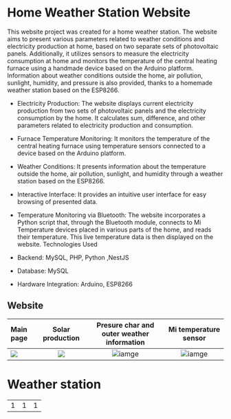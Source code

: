 # Home Weather Station Website

This website project was created for a home weather station. The website aims to present various parameters related to weather conditions and electricity production at home, based on two separate sets of photovoltaic panels. Additionally, it utilizes sensors to measure the electricity consumption at home and monitors the temperature of the central heating furnace using a handmade device based on the Arduino platform. Information about weather conditions outside the home, air pollution, sunlight, humidity, and pressure is also provided, thanks to a homemade weather station based on the ESP8266.

* Electricity Production: The website displays current electricity production from two sets of photovoltaic panels and the electricity consumption by the home. It calculates sum, difference, and other parameters related to electricity production and consumption.
* Furnace Temperature Monitoring: It monitors the temperature of the central heating furnace using temperature sensors connected to a device based on the Arduino platform.
* Weather Conditions: It presents information about the temperature outside the home, air pollution, sunlight, and humidity through a weather station based on the ESP8266.
* Interactive Interface: It provides an intuitive user interface for easy browsing of presented data.
* Temperature Monitoring via Bluetooth: The website incorporates a Python script that, through the Bluetooth module, connects to Mi Temperature devices placed in various parts of the home, and reads their temperature. This live temperature data is then displayed on the website.
Technologies Used

* Backend: MySQL, PHP, Python ,NestJS
* Database: MySQL
* Hardware Integration: Arduino, ESP8266

## Website

| Main page        | Solar production           | Presure char and outer weather information  |Mi temperature sensor|
|:------------- |:-------------:|:-----:|:-----:| 
|![](https://github.com/AlfaGruisPL/StacjaDomowa/blob/master/src/assets/readme/website1.png)|![](https://github.com/AlfaGruisPL/StacjaDomowa/blob/master/src/assets/readme/website2.png)|![iamge](https://github.com/AlfaGruisPL/StacjaDomowa/blob/master/src/assets/readme/website3.png)|![iamge](https://github.com/AlfaGruisPL/StacjaDomowa/blob/master/src/assets/readme/website4.png)


# Weather station
 
<table>
<tr>
<td>
1
</td>
<td>
1
</td>
<td>
1
</td>
</tr>
</table>
